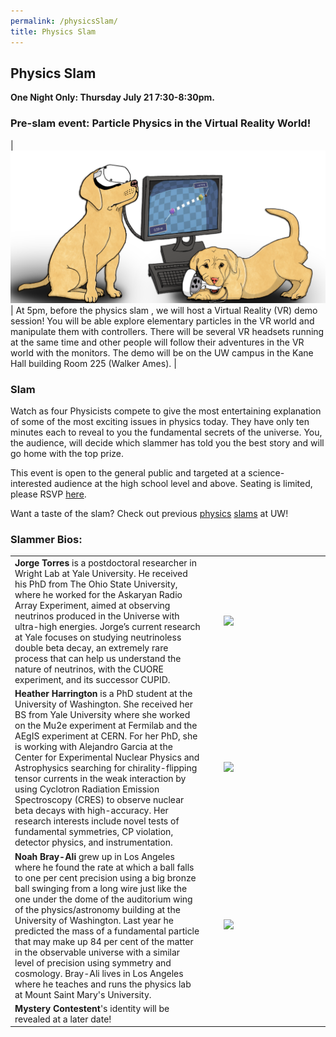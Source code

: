 ```yaml
---
permalink: /physicsSlam/
title: Physics Slam
---
```


## Physics Slam
**One Night Only: Thursday July 21 7:30-8:30pm.**

### Pre-slam event: Particle Physics in the Virtual Reality World!

| ![VR](/assets/images/VR.png) | At 5pm, before the physics slam , we will host a Virtual Reality (VR) demo session! You will be able explore elementary particles in the VR world and manipulate them with controllers. There will be several VR headsets running at the same time and other people will follow their adventures in the VR world with the monitors. The demo will be on the UW campus in the Kane Hall building Room 225 (Walker Ames). |

### Slam

Watch as four Physicists compete to give the most entertaining explanation of some of the most exciting issues in physics today.  They have only ten minutes each to reveal to you the fundamental secrets of the universe.  You, the audience, will decide which slammer has told you the best story and will go home with the top prize.

This event is open to the general public and targeted at a science-interested audience at the high school level and above.  Seating is limited, please RSVP [here](https://forms.gle/4MKAaP5FLwHDKmmr6).

Want a taste of the slam?  Check out previous [physics](https://sites.google.com/uw.edu/uwcuwip/program/physics-slam) [slams](https://phys.washington.edu/events/2019-10-19/physics-slam) at UW!

### Slammer Bios:
<table>
 <tr>
  <td width="55%"> <strong>Jorge Torres</strong> is a postdoctoral researcher in Wright Lab at Yale University. He received his PhD from The Ohio State University, where he worked for the Askaryan Radio Array Experiment, aimed at observing neutrinos produced in the Universe with ultra-high energies. Jorge’s current research at Yale focuses on studying neutrinoless double beta decay, an extremely rare process that can help us understand the nature of neutrinos, with the CUORE experiment, and its successor CUPID.  </td>
  <td width="4%"> </td>
  <td width="30%"> <img src="/assets/images/jorge_torres.jpg" style="width: 100%"/> </td>
 </tr>
 <tr>
  <td width="55%"> <strong>Heather Harrington</strong> is a PhD student at the University of Washington. She received her BS from Yale University where she worked on the Mu2e experiment at Fermilab and the AEgIS experiment at CERN. For her PhD, she is working with Alejandro Garcia at the Center for Experimental Nuclear Physics and Astrophysics searching for chirality-flipping tensor currents in the weak interaction by using Cyclotron Radiation Emission Spectroscopy (CRES) to observe nuclear beta decays with high-accuracy. Her research interests include novel tests of fundamental symmetries, CP violation, detector physics, and instrumentation. </td>
  <td width="4%"> </td>
  <td width="30%"> <img src="/assets/images/heather_harrington.jpg" style="width: 100%"/> </td>
 </tr>
 <tr>
  <td width="55%">
  <strong>Noah Bray-Ali</strong> grew up in Los Angeles where he found the rate at which a ball falls to one per cent precision using a big bronze ball swinging from a long wire just like the one under the dome of the auditorium wing of the physics/astronomy building at the University of Washington. Last year he predicted the mass of a fundamental particle that may make up 84 per cent of the matter in the observable universe with a similar level of precision using symmetry and cosmology. Bray-Ali lives in Los Angeles where he teaches and runs the physics lab at Mount Saint Mary's University.</td>
  <td width="4%"> </td>
  <td width="30%"> <img src="/assets/images/bray_ali.jpg" style="width: 100%"/> </td>
 </tr>
 <tr>
  <td width="55%">
  <strong>Mystery Contestent</strong>'s identity will be revealed at a later date!
  <td width="4%"> </td>
  <td width="30%"> </td>
